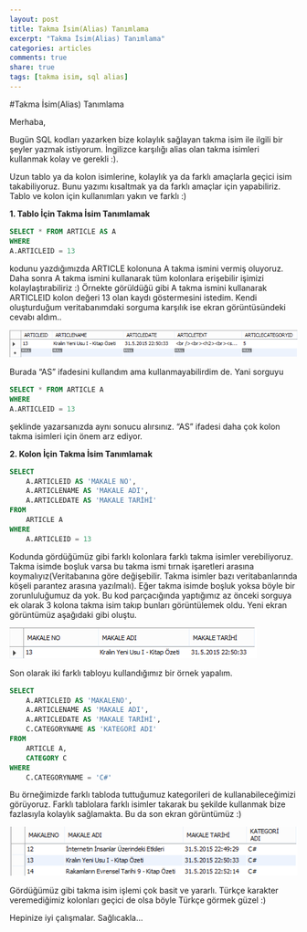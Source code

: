 ```yaml
---
layout: post
title: Takma İsim(Alias) Tanımlama
excerpt: "Takma İsim(Alias) Tanımlama"
categories: articles
comments: true
share: true
tags: [takma isim, sql alias]
---
```



#Takma İsim(Alias) Tanımlama

Merhaba,

  Bugün SQL kodları yazarken bize kolaylık sağlayan takma isim ile ilgili bir şeyler yazmak istiyorum.
İngilizce karşılığı alias olan takma isimleri kullanmak kolay ve gerekli :).

  Uzun tablo ya da kolon isimlerine, kolaylık ya da farklı amaçlarla geçici isim takabiliyoruz. Bunu yazımı
kısaltmak ya da farklı amaçlar için yapabiliriz. Tablo ve kolon için kullanımları yakın ve farklı :)

**1. Tablo İçin Takma İsim Tanımlamak**

```sql
SELECT * FROM ARTICLE AS A
WHERE
A.ARTICLEID = 13
```

kodunu yazdığımızda ARTICLE kolonuna A takma ismini vermiş oluyoruz. Daha sonra A takma
ismini kullanarak tüm kolonlara erişebilir işimizi kolaylaştırabiliriz :) Örnekte görüldüğü gibi A
takma ismini kullanarak ARTICLEID kolon değeri 13 olan kaydı göstermesini istedim. Kendi
oluşturduğum veritabanımdaki sorguma karşılık ise ekran görüntüsündeki cevabı aldım..

![](../../images/2015-07-02-Alias/1.png)

Burada “AS” ifadesini kullandım ama kullanmayabilirdim de. Yani sorguyu

```sql
SELECT * FROM ARTICLE A
WHERE
A.ARTICLEID = 13
```

şeklinde yazarsanızda aynı sonucu alırsınız. “AS” ifadesi daha çok kolon takma isimleri için
önem arz ediyor.


**2. Kolon İçin Takma İsim Tanımlamak**

```sql
SELECT
	A.ARTICLEID AS 'MAKALE NO',
	A.ARTICLENAME AS 'MAKALE ADI',
	A.ARTICLEDATE AS 'MAKALE TARİHİ'
FROM
	ARTICLE A
WHERE
	A.ARTICLEID = 13
```

Kodunda gördüğümüz gibi farklı kolonlara farklı takma isimler verebiliyoruz. Takma isimde
boşluk varsa bu takma ismi tırnak işaretleri arasına koymalıyız(Veritabanına göre değişebilir.
Takma isimler bazı veritabanlarında köşeli parantez arasına yazılmalı). Eğer takma isimde
boşluk yoksa böyle bir zorunluluğumuz da yok. Bu kod parçacığında yaptığımız az önceki
sorguya ek olarak 3 kolona takma isim takıp bunları görüntülemek oldu. Yeni ekran
görüntümüz aşağıdaki gibi oluştu.

![](../../images/2015-07-02-Alias/2.png)

Son olarak iki farklı tabloyu kullandığımız bir örnek yapalım.

```sql
SELECT
	A.ARTICLEID AS 'MAKALENO',
	A.ARTICLENAME AS 'MAKALE ADI',
	A.ARTICLEDATE AS 'MAKALE TARİHİ',
	C.CATEGORYNAME AS 'KATEGORİ ADI'
FROM
	ARTICLE A,
	CATEGORY C
WHERE
	C.CATEGORYNAME = 'C#'
```

Bu örneğimizde farklı tabloda tuttuğumuz kategorileri de kullanabileceğimizi görüyoruz. Farklı
tablolara farklı isimler takarak bu şekilde kullanmak bize fazlasıyla kolaylık sağlamakta. 
Bu da son ekran görüntümüz :)

![](../../images/2015-07-02-Alias/3.png)

Gördüğümüz gibi takma isim işlemi çok basit ve yararlı. Türkçe karakter veremediğimiz
kolonları geçici de olsa böyle Türkçe görmek güzel :)

Hepinize iyi çalışmalar. Sağlıcakla...





